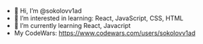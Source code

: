 - 👋 Hi, I’m @sokolovv1ad
- 👀 I’m interested in learning: React, JavaScript, CSS, HTML
- 🌱 I’m currently learning React, Javacript
- My CodeWars: https://www.codewars.com/users/sokolovv1ad
<!---
sokolovv1ad/sokolovv1ad is a ✨ special ✨ repository because its `README.md` (this file) appears on your GitHub profile.
You can click the Preview link to take a look at your changes.
--->
